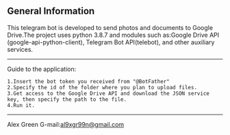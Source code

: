 General Information
-------------------

This telegram bot is developed to send photos and documents to Google Drive.The project uses python 3.8.7 and modules such as:Google Drive API (google-api-python-client), Telegram Bot API(telebot), and other auxiliary services.

-------------------

Guide to the application:

	1.Insert the bot token you received from "@BotFather"
	2.Specify the id of the folder where you plan to upload files.
	3.Get access to the Google Drive API and download the JSON service key, then specify the path to the file.
	4.Run it.
	     
-------------------

Alex Green G-mail:al9xgr99n@gmail.com
